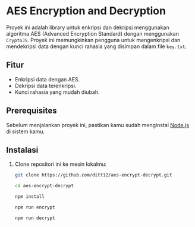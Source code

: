 # AES Encryption and Decryption

Proyek ini adalah library untuk enkripsi dan dekripsi menggunakan algoritma AES (Advanced Encryption Standard) dengan menggunakan `CryptoJS`. Proyek ini memungkinkan pengguna untuk mengenkripsi dan mendekripsi data dengan kunci rahasia yang disimpan dalam file `key.txt`.

## Fitur

- Enkripsi data dengan AES.
- Dekripsi data terenkripsi.
- Kunci rahasia yang mudah diubah.

## Prerequisites

Sebelum menjalankan proyek ini, pastikan kamu sudah menginstal [Node.js](https://nodejs.org/) di sistem kamu.

## Instalasi

1. Clone repositori ini ke mesin lokalmu:

   ```bash
   git clone https://github.com/ditt12/aes-encrypt-decrypt.git
   ```
   ```bash
   cd aes-encrypt-decrypt
   ```
   ```bash
   npm install
   ```
   ```bash
   npm run encrypt
   ```
   ```bash
   npm run decrypt
